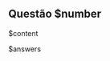 <div class="question">

<div class="question-header">

<h2 class="number">Questão $number</h2>



</div>

<div class="question-body">

<p>$content</p>

</div>

<div class="question-answers">
<!-- <ul> -->
$answers
<!-- </ul> -->
</div>